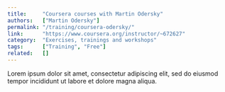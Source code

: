 ```yaml
---
title:     "Coursera courses with Martin Odersky"
authors:   ["Martin Odersky"]
permalink: "/training/coursera-odersky/"
link:      "https://www.coursera.org/instructor/~672627"
category:  "Exercises, trainings and workshops"
tags:      ["Training", "Free"]
related:   []
---
```


Lorem ipsum dolor sit amet, consectetur adipiscing elit, sed do eiusmod tempor incididunt ut labore et dolore magna aliqua.
